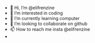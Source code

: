 - 👋 Hi, I’m @elifrenzine
- 👀 I’m interested in coding
- 🌱 I’m currently learning computer
- 💞️ I’m looking to collaborate on github
- 📫 How to reach me insta @elifrenzine
- 

<!---
elifrenzine/elifrenzine is a ✨ special ✨ repository because its `README.md` (this file) appears on your GitHub profile.
You can click the Preview link to take a look at your changes.
--->

